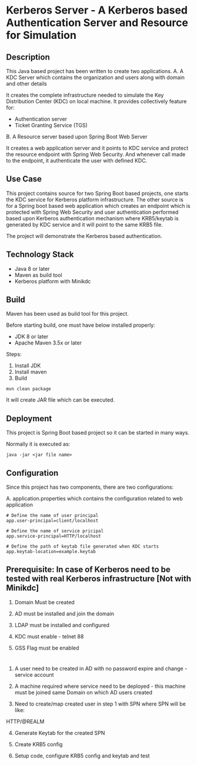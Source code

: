 # Kerberos Server - A Kerberos based Authentication Server and Resource for Simulation

## Description
This Java based project has been written to create two applications.
A. A KDC Server which contains the organization and users along with domain and other details

It creates the complete infrastructure needed to simulate the Key Distribution Center (KDC) on local machine. It provides collectively feature for:
- Authentication server
- Ticket Granting Service (TGS)

B. A Resource server based upon Spring Boot Web Server

It creates a web application server and it points to KDC service and protect the resource endpoint with Spring Web Security. And whenever call made to the endpoint, it authenticate the user with defined KDC.


## Use Case
This project contains source for two Spring Boot based projects, one starts the KDC service for Kerberos platform infrastructure.
The other source is for a Spring boot based web application which creates an endpoint which is protected with Spring Web Security and user authentication performed based upon Kerberos authentication mechanism where KRB5/keytab is generated by KDC service and it will point to the same KRB5 file.

The project will demonstrate the Kerberos based authentication.

## Technology Stack
- Java 8 or later
- Maven as build tool
- Kerberos platform with Minikdc


## Build
Maven has been used as build tool for this project.

Before starting build, one must have below installed properly:
- JDK 8 or later
- Apache Maven 3.5x or later

Steps:
1. Install JDK
2. Install maven
3. Build
```
mvn clean package
```
It will create JAR file which can be executed.

## Deployment 
This project is Spring Boot based project so it can be started in many ways.

Normally it is executed as:
```
java -jar <jar file name>
```

## Configuration
Since this project has two components, there are two configurations:

A. application.properties which contains the configuration related to web application

```
# Define the name of user principal
app.user-principal=client/localhost

# Define the name of service pricipal
app.service-principal=HTTP/localhost

# Define the path of keytab file generated when KDC starts
app.keytab-location=example.keytab
```

## Prerequisite: In case of Kerberos need to be tested with real Kerberos infrastructure [Not with Minikdc]
1. Domain Must be created

2. AD must be installed and join the domain

3. LDAP must be installed and configured

4. KDC must enable - telnet <machine host: on which AD installed> 88

5. GSS Flag must be enabled


#
1. A user need to be created in AD with no password expire and change - service account

2. A machine required where service need to be deployed - this machine must be joined same Domain on which AD users created

3. Need to create/map created user in step 1 with SPN where SPN will be like:

HTTP/<FQDN>@REALM

4. Generate Keytab for the created SPN

5. Create KRB5 config

6. Setup code, configure KRB5 config and keytab and test



